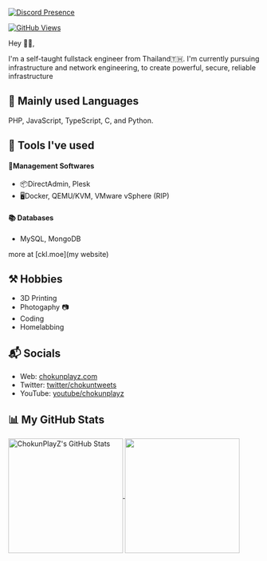 [![Discord Presence](https://lanyard.cnrad.dev/api/433919983077294084?bg=3e3b5f)](https://discord.com/users/433919983077294084)

[![GitHub Views](https://komarev.com/ghpvc/?username=chokunplayz&color=FAC151)][5]

Hey 👋🏻,

I'm a self-taught fullstack engineer from Thailand🇹🇭. I'm currently pursuing infrastructure and network engineering, to create powerful, secure, reliable infrastructure

## 📜 Mainly used Languages
PHP, JavaScript, TypeScript, C, and Python.

## 🧰 Tools I've used
#### 💼Management Softwares
- 📦DirectAdmin, Plesk
- 🖥Docker, QEMU/KVM, VMware vSphere (RIP)
#### 📚 Databases
- MySQL, MongoDB

more at [ckl.moe](my website)

## ⚒ Hobbies
- 3D Printing
- Photogaphy 📷
- Coding
- Homelabbing

## 📬 Socials

- Web: [chokunplayz.com][1]
- Twitter: [twitter/chokuntweets][2]
- YouTube: [youtube/chokunplayz][3]

## 📊 My GitHub Stats

<a href="https://github.com/ChokunPlayZ">
  <img align="center" src="https://github-readme-stats.vercel.app/api?username=chokunplayz&theme=github_dark" alt="ChokunPlayZ's GitHub Stats" height="230"/>
</a>

<a href="https://github.com/ChokunPlayZ">
  <img align="center" src="https://github-readme-stats.vercel.app/api/top-langs/?username=chokunplayz&theme=github_dark" height="230"/>
</a>

[1]: https://www.chokunplayz.com
[2]: https://twitter.com/intent/follow?screen_name=chokuntweets
[3]: https://www.youtube.com/chokunplayz?sub_confirmation=1
[4]: https://tip.chokunplayz.com/
[5]: https://buy.stripe.com/8wM9C7blfeGvfks7ss
[6]: http://buymeacoffee.com/chokunplayz
